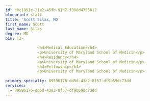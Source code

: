 ```yaml
---
id: c0c1091c-21e2-45fb-91d7-f388d4755012
blueprint: staff
title: 'Scott Silas, MD'
first_name: Scott
last_name: Silas
degree: MD
bio: |2-

              <h4>Medical Education</h4>
              <p>University of Maryland School of Medicin</p>
              <h4>Residency</h4>
              <p>University of Maryland School of Medicin</p>
              <h4>Fellowship</h4>
              <p>University of Maryland School of Medicin</p>
          
primary_specialty: 89596176-dd5d-43a2-8f57-df9b59dc73dd
services:
  - 89596176-dd5d-43a2-8f57-df9b59dc73dd
---
```

